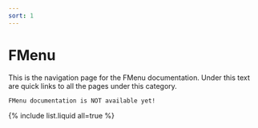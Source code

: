 ```yaml
---
sort: 1
---
```


# FMenu

This is the navigation page for the FMenu documentation.
Under this text are quick links to all the pages under this category.

```warning
FMenu documentation is NOT available yet!
```

{% include list.liquid all=true %}
